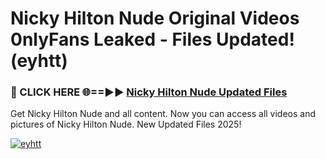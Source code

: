 # Nicky Hilton Nude Original Videos 0nlyFans Leaked - Files Updated! (eyhtt)

<h3>🔴 CLICK HERE 🌐==►► <a href="https://tinyurl.com/4mcuefdz" rel="nofollow">Nicky Hilton Nude Updated Files</a></h3>

Get Nicky Hilton Nude and all content. Now you can access all videos and pictures of Nicky Hilton Nude. New Updated Files 2025!

[![eyhtt](https://i.imgur.com/StAQSOY.gif)](https://tinyurl.com/4mcuefdz)
